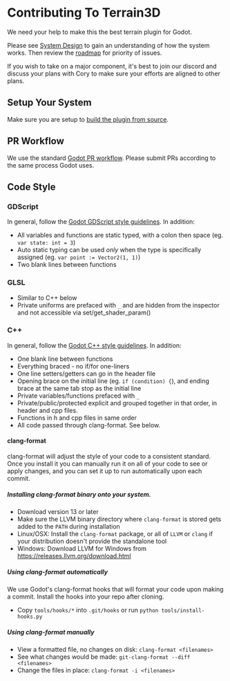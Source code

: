# Contributing To Terrain3D

We need your help to make this the best terrain plugin for Godot.

Please see [System Design](https://github.com/TokisanGames/Terrain3D/wiki/System-Design) to gain an understanding of how the system works. Then review the [roadmap](https://github.com/users/TokisanGames/projects/3) for priority of issues.

If you wish to take on a major component, it's best to join our discord and discuss your plans with Cory to make sure your efforts are aligned to other plans.

## Setup Your System

Make sure you are setup to [build the plugin from source](https://github.com/TokisanGames/Terrain3D/wiki/Building-From-Source). 

## PR Workflow

We use the standard [Godot PR workflow](https://docs.godotengine.org/en/stable/contributing/workflow/pr_workflow.html). Please submit PRs according to the same process Godot uses.

## Code Style

### GDScript

In general, follow the [Godot GDScript style guidelines](https://docs.godotengine.org/en/stable/tutorials/scripting/gdscript/gdscript_styleguide.html). 
In addition:
* All variables and functions are static typed, with a colon then space (eg. `var state: int = 3`)
* Auto static typing can be used *only* when the type is specifically assigned (eg. `var point := Vector2(1, 1)`)
* Two blank lines between functions

### GLSL

* Similar to C++ below
* Private uniforms are prefaced with `_` and are hidden from the inspector and not accessible via set/get_shader_param()

### C++

In general, follow the [Godot C++ style guidelines](https://docs.godotengine.org/en/latest/contributing/development/code_style_guidelines.html).
In addition:
* One blank line between functions
* Everything braced - no if/for one-liners
* One line setters/getters can go in the header file
* Opening brace on the initial line (eg. `if (condition) {`), and ending brace at the same tab stop as the initial line
* Private variables/functions prefaced with `_`
* Private/public/protected explicit and grouped together in that order, in header and cpp files.
* Functions in h and cpp files in same order
* All code passed through clang-format. See below.

#### clang-format

clang-format will adjust the style of your code to a consistent standard. Once you install it you can manually run it on all of your code to see or apply changes, and you can set it up to run automatically upon each commit.

##### Installing clang-format binary onto your system.
* Download version 13 or later
* Make sure the LLVM binary directory where `clang-format` is stored gets added to the `PATH` during installation
* Linux/OSX: Install the `clang-format` package, or all of `LLVM` or `clang` if your distribution doesn't provide the standalone tool
* Windows: Download LLVM for Windows from <https://releases.llvm.org/download.html>

##### Using clang-format automatically

We use Godot's clang-format hooks that will format your code upon making a commit. Install the hooks into your repo after cloning.

* Copy `tools/hooks/*` into `.git/hooks` or run `python tools/install-hooks.py`

##### Using clang-format manually

* View a formatted file, no changes on disk: `clang-format <filenames>`
* See what changes would be made: `git-clang-format --diff <filenames>`
* Change the files in place: `clang-format -i <filenames>`

